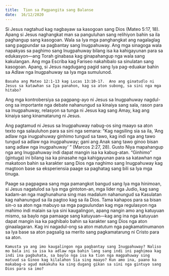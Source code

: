 ```yaml
---
title:  Tion sa Pagpangita sang Balanse
date:  16/12/2020
---
```


Si Jesus nagtahud kag nagbayaw sa kasogoan sang Dios (Mateo 5:17, 18).  Apang si Jesus naghangkat man sa panguluhan sang relihiyon bahin sa ila paghangup sang kasogoan.  Wala sa Iya mga panghangkat ang nagalaglag sang pagpundar sa pagbantay sang Inugpahuway.  Ang mga sinagoga wala napakyas sa paghimo sang Inugpahuway bilang isa ka kahigayunan para sa edukasyon—ang Torah ginabasa kag ginapahangup nga wala sang kakulangan.  Ang mga Escriba kag Fariseo nakahibalo sa sinulatan sang kasogoan.  Apang, si Jesus nagdugang pagid sang Iya pag-eduakar bahin sa Adlaw nga Inugpahuway sa Iya mga sumulunod.

`Basaha ang Mateo 12:1-13 kag Lucas 13:10-17.  Ano ang ginatudlo ni Jesus sa katawhan sa Iya panahon, kag sa aton subong, sa sini nga mga hitabo?`

Ang mga kontrobersiya sa pagpang-ayo ni Jesus sa Inugpahuway nagdul-ong sa importante nga debate nahanungud sa kinaiya sang sala, rason para sa Inugpahuway, relasyon sa tunga ni Jesus kag sang Amay, kag ang kinaiya sang kinamatarung ni Jesus.

Ang pagtamud ni Jesus sa Inugpahuway nabug-os sing maayo sa aton texto nga salauluhon para sa sini nga semana: “Kag nagsiling sia sa ila, ‘Ang adlaw nga inugpahuway ginhimo tungud sa tawo, kag indi nga ang tawo tungud sa adlaw nga inugpahuway; gani ang Anak sang tawo ginoo bisan sang adlaw nga inugpahuway’ ” (Marcos 2:27, 28).  Gusto Niya mapahangup nga ang Inugpahuway indi dapat mangin isa ka kabug-atan.  “Ginhimo” (gintuga) ini bilang isa ka pinasahe nga kahigayunan para sa katawhan nga makatoon bahin sa karakter sang Dios nga naghimo sang Inugpahuway kag magtoon base sa eksperiensia paage sa paghatag sang bili sa Iya mga tinuga.

Paage sa pagpagwa sang mga pamangkot bangud sang Iya mga hinimoan, si Jesus nagatulod sa Iya mga gintoton-an, mga lider nga Judio, kag sang kadam-an nga maghunahuna sing mas madalum nahanungud sa Kasulatan kag nahanungud sa ila pagtoo kag sa ila Dios.  Tama kahapos para sa bisan sin-o sa aton nga mabuyo sa mga pagsulundan kag mga regulasyon nga mahimo indi malain sa iya sini kaugalingon, apang nangin amo ang katuyuan mismo, sa baylo nga pamaage sang katuyuan—kag ang ina nga katuyuan dapat mangin isa ka paghibalo bahin sa karakter sang Dios nga aton ginaalagaran.  Kag ini nagadul-ong sa aton matutum nga pagkamatinumanon sa Iya base sa aton pagsalig sa merito sang pagkamatarung ni Cristo para sa aton.

`Kamusta ya ang imo kaugalingon nga pagbantay sang Inugpahuway? Naliso mo bala ini sa isa ka adlaw nga bahin lang sang indi ini paghimoa kag indi ina pagbuhata, sa baylo nga isa ka tion nga magpahuway sing matuud sa Ginoo kag kilalahon Sia sing maayo? Kun amo ina, paano ka makabag-o agud makakuha ka sing dugang gikan sa sini nga gintuyo sang Dios para sa imo?`